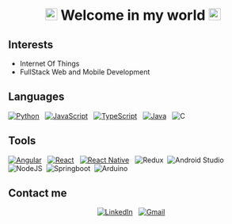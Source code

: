 <div align="center">
  <h1>
    <img src="https://github.com/TheDudeThatCode/TheDudeThatCode/blob/master/Assets/Earth.gif" width="24px">
    Welcome in my world
    <img src="https://github.com/TheDudeThatCode/TheDudeThatCode/blob/master/Assets/Earth.gif" width="24px">
  </h1>
</div>

## Interests

- Internet Of Things
- FullStack Web and Mobile Development

## Languages

<a href="https://www.python.org/"><img alt="Python" src="https://img.shields.io/badge/Python-05122A?style=for-the-badge&logo=python"/></a> &nbsp;
<a href="https://www.javascript.com/"><img alt="JavaScript" src="https://img.shields.io/badge/JavaScript-05122A?style=for-the-badge&logo=javascript"/></a> &nbsp;
<a href="https://www.typescriptlang.org/"><img alt="TypeScript" src="https://img.shields.io/badge/TypeScript-05122A?style=for-the-badge&logo=typescript"/></a> &nbsp;
<a href="https://www.java.com/en/"><img alt="Java" src="https://img.shields.io/badge/Java-05122A?style=for-the-badge&logo=java&logoColor=FFA518"/></a> &nbsp;
![C](https://img.shields.io/badge/C-05122A?style=for-the-badge&logo=c)&nbsp;

## Tools

<a href="https://angular.io/"><img alt="Angular" src="https://img.shields.io/badge/Angular-05122A?style=for-the-badge&logo=angular"/></a> &nbsp;
<a href="https://pt-br.reactjs.org/"><img alt="React" src="https://img.shields.io/badge/React-05122A?style=for-the-badge&logo=react"/></a> &nbsp;
<a href="https://reactnative.dev/"><img alt="React Native" src="https://img.shields.io/badge/React_Native-05122A?style=for-the-badge&logo=react"/></a> &nbsp;
![Redux](https://img.shields.io/badge/Redux-05122A?style=for-the-badge&logo=redux)&nbsp;
![Android Studio](https://img.shields.io/badge/Android-05122A?style=for-the-badge&logo=android)&nbsp;
![NodeJS](https://img.shields.io/badge/Node.js-05122A?style=for-the-badge&logo=nodedotjs)&nbsp;
![Springboot](https://img.shields.io/badge/Springboot-05122A?style=for-the-badge&logo=springboot)&nbsp;
![Arduino](https://img.shields.io/badge/Arduino-05122A?style=for-the-badge&logo=arduino)&nbsp;

## Contact me
<div align="center">
<a href="https://www.linkedin.com/in/valney-júnior-b34384149"><img alt="LinkedIn" src="https://img.shields.io/badge/linkedin%20-%230077B5.svg?&style=for-the-badge&logo=linkedin"/></a> &nbsp;
<a href="mailto:neymarinho.junior@gmail.com"><img alt="Gmail" src="https://img.shields.io/badge/Gmail-D14836?style=for-the-badge&logo=gmail&logoColor=white" /></a> &nbsp;
</div>
